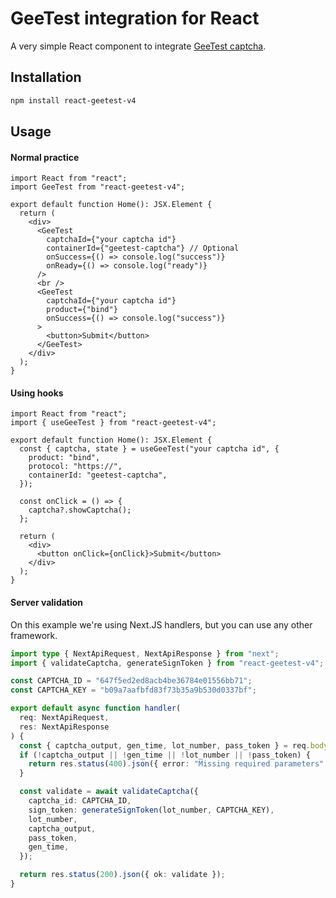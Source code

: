 # GeeTest integration for React

A very simple React component to
integrate [GeeTest captcha](https://docs.geetest.com/BehaviorVerification/overview/start/).

## Installation

```bash
npm install react-geetest-v4
```

## Usage

#### Normal practice

```tsx
import React from "react";
import GeeTest from "react-geetest-v4";

export default function Home(): JSX.Element {
  return (
    <div>
      <GeeTest
        captchaId={"your captcha id"}
        containerId={"geetest-captcha"} // Optional
        onSuccess={() => console.log("success")}
        onReady={() => console.log("ready")}
      />
      <br />
      <GeeTest
        captchaId={"your captcha id"}
        product={"bind"}
        onSuccess={() => console.log("success")}
      >
        <button>Submit</button>
      </GeeTest>
    </div>
  );
}
```

#### Using hooks

```tsx
import React from "react";
import { useGeeTest } from "react-geetest-v4";

export default function Home(): JSX.Element {
  const { captcha, state } = useGeeTest("your captcha id", {
    product: "bind",
    protocol: "https://",
    containerId: "geetest-captcha",
  });

  const onClick = () => {
    captcha?.showCaptcha();
  };

  return (
    <div>
      <button onClick={onClick}>Submit</button>
    </div>
  );
}
```

#### Server validation

On this example we're using Next.JS handlers, but you can use any other framework.

```typescript
import type { NextApiRequest, NextApiResponse } from "next";
import { validateCaptcha, generateSignToken } from "react-geetest-v4";

const CAPTCHA_ID = "647f5ed2ed8acb4be36784e01556bb71";
const CAPTCHA_KEY = "b09a7aafbfd83f73b35a9b530d0337bf";

export default async function handler(
  req: NextApiRequest,
  res: NextApiResponse
) {
  const { captcha_output, gen_time, lot_number, pass_token } = req.body;
  if (!captcha_output || !gen_time || !lot_number || !pass_token) {
    return res.status(400).json({ error: "Missing required parameters" });
  }

  const validate = await validateCaptcha({
    captcha_id: CAPTCHA_ID,
    sign_token: generateSignToken(lot_number, CAPTCHA_KEY),
    lot_number,
    captcha_output,
    pass_token,
    gen_time,
  });

  return res.status(200).json({ ok: validate });
}
```
